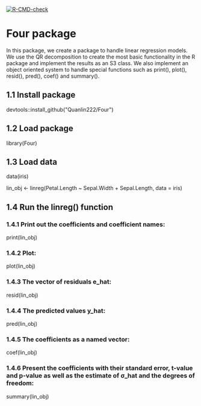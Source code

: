 <!-- badges: start -->
[![R-CMD-check](https://github.com/Quanlin222/Four/actions/workflows/R-CMD-check.yaml/badge.svg)](https://github.com/Quanlin222/Four/actions/workflows/R-CMD-check.yaml)
<!-- badges: end -->

# Four package

In this package, we create a package to handle linear regression models. 
We use the QR decomposition to create the most basic functionality in the R package and implement the results as an S3 class.
We also implement an object oriented system to handle special functions such as print(), plot(), resid(), pred(), coef() and summary().


## 1.1 Install package

devtools::install_github("Quanlin222/Four")

## 1.2 Load package

library(Four)

## 1.3 Load data

data(iris)

lin_obj <- linreg(Petal.Length ~ Sepal.Width + Sepal.Length, data = iris)

## 1.4 Run the linreg() function

### 1.4.1 Print out the coefficients and coefficient names:

print(lin_obj)

### 1.4.2 Plot:

plot(lin_obj)

### 1.4.3 The vector of residuals e_hat:

resid(lin_obj)


### 1.4.4 The predicted values y_hat:

pred(lin_obj)


### 1.4.5 The coefficients as a named vector:

coef(lin_obj)

### 1.4.6 Present the coefficients with their standard error, t-value and p-value as well as the estimate of σ_hat and the degrees of freedom:

summary(lin_obj)
